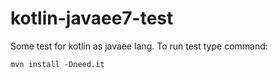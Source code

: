 kotlin-javaee7-test
=====================

Some test for kotlin as javaee lang.
To run test type command:

	mvn install -Dneed.it

